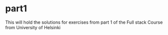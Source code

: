 # part1
This will hold the solutions for exercises from part 1 of the Full stack Course from University of Helsinki
